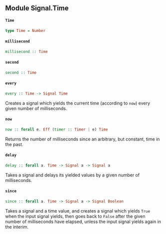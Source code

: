 ## Module Signal.Time

#### `Time`

``` purescript
type Time = Number
```

#### `millisecond`

``` purescript
millisecond :: Time
```

#### `second`

``` purescript
second :: Time
```

#### `every`

``` purescript
every :: Time -> Signal Time
```

Creates a signal which yields the current time (according to `now`) every
given number of milliseconds.

#### `now`

``` purescript
now :: forall e. Eff (timer :: Timer | e) Time
```

Returns the number of milliseconds since an arbitrary, but constant, time
in the past.

#### `delay`

``` purescript
delay :: forall a. Time -> Signal a -> Signal a
```

Takes a signal and delays its yielded values by a given number of
milliseconds.

#### `since`

``` purescript
since :: forall a. Time -> Signal a -> Signal Boolean
```

Takes a signal and a time value, and creates a signal which yields `True`
when the input signal yields, then goes back to `False` after the given
number of milliseconds have elapsed, unless the input signal yields again
in the interim.


